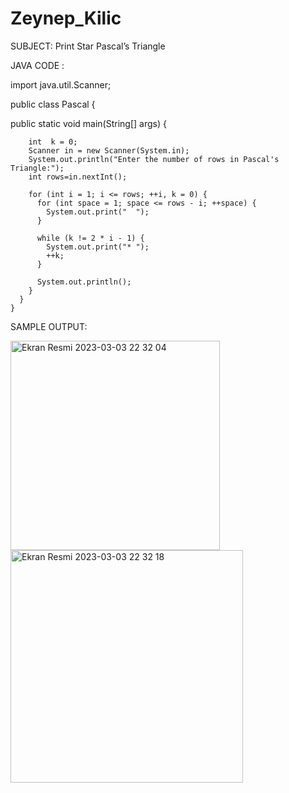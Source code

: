 # Zeynep_Kilic


SUBJECT: Print Star Pascal’s Triangle

JAVA CODE :

import java.util.Scanner;

public class Pascal {

public static void main(String[] args) {

	    int  k = 0;	    
	    Scanner in = new Scanner(System.in);
	    System.out.println("Enter the number of rows in Pascal's Triangle:");
	    int rows=in.nextInt();
	    
	    for (int i = 1; i <= rows; ++i, k = 0) {
	      for (int space = 1; space <= rows - i; ++space) {
	        System.out.print("  ");
	      }

	      while (k != 2 * i - 1) {
	        System.out.print("* ");
	        ++k;
	      }

	      System.out.println();
	    }
	  }
	}
	
SAMPLE OUTPUT:

<img width="335" alt="Ekran Resmi 2023-03-03 22 32 04" src="https://user-images.githubusercontent.com/119444731/222814286-903b995f-aef2-4efc-862e-50f26445931a.png">

<img width="372" alt="Ekran Resmi 2023-03-03 22 32 18" src="https://user-images.githubusercontent.com/119444731/222814299-a187d9bf-533d-49f5-9b62-b7674f205d2c.png">

